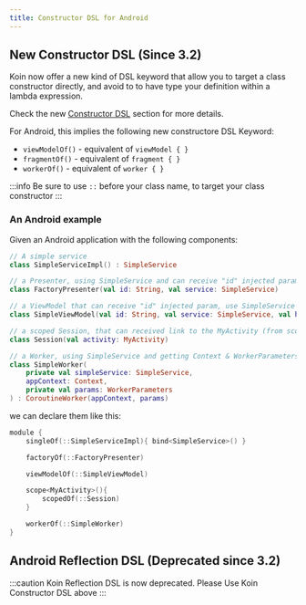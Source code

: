 ```yaml
---
title: Constructor DSL for Android
---
```


## New Constructor DSL (Since 3.2)

Koin now offer a new kind of DSL keyword that allow you to target a class constructor directly, and avoid to to have type your definition within a lambda expression.

Check the new [Constructor DSL](../koin-core/dsl-update.md#constructor-dsl-since-32) section for more details.

For Android, this implies the following new constructore DSL Keyword:

* `viewModelOf()` - equivalent of `viewModel { }`
* `fragmentOf()` - equivalent of `fragment { }`
* `workerOf()` - equivalent of `worker { }`

:::info
Be sure to use `::` before your class name, to target your class constructor
:::

### An Android example

Given an Android application with the following components:

```kotlin
// A simple service
class SimpleServiceImpl() : SimpleService

// a Presenter, using SimpleService and can receive "id" injected param
class FactoryPresenter(val id: String, val service: SimpleService)

// a ViewModel that can receive "id" injected param, use SimpleService and get SavedStateHandle
class SimpleViewModel(val id: String, val service: SimpleService, val handle: SavedStateHandle) : ViewModel()

// a scoped Session, that can received link to the MyActivity (from scope)
class Session(val activity: MyActivity)

// a Worker, using SimpleService and getting Context & WorkerParameters
class SimpleWorker(
    private val simpleService: SimpleService,
    appContext: Context,
    private val params: WorkerParameters
) : CoroutineWorker(appContext, params)
```

we can declare them like this:

```kotlin
module {
    singleOf(::SimpleServiceImpl){ bind<SimpleService>() }

    factoryOf(::FactoryPresenter)

    viewModelOf(::SimpleViewModel)

    scope<MyActivity>(){
        scopedOf(::Session) 
    }

    workerOf(::SimpleWorker)
}
```

## Android Reflection DSL (Deprecated since 3.2)

:::caution
Koin Reflection DSL is now deprecated. Please Use Koin Constructor DSL above
:::
